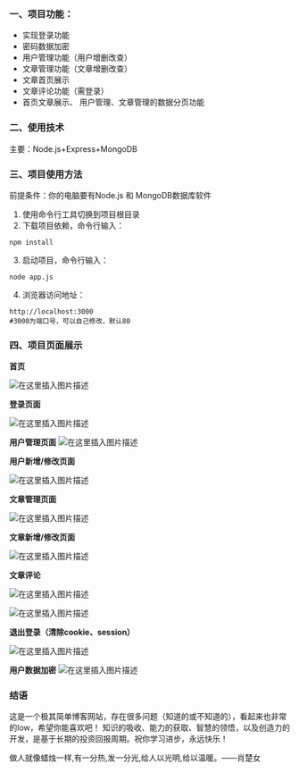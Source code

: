 ### 一、项目功能：
- 实现登录功能
- 密码数据加密
- 用户管理功能（用户增删改查）
- 文章管理功能（文章增删改查）
- 文章首页展示
- 文章评论功能（需登录）
- 首页文章展示、 用户管理、文章管理的数据分页功能

### 二、使用技术
主要：Node.js+Express+MongoDB

### 三、项目使用方法
前提条件：你的电脑要有Node.js 和 MongoDB数据库软件

1. 使用命令行工具切换到项目根目录
2. 下载项目依赖，命令行输入：
```shell
npm install
```
3. 启动项目，命令行输入：

```shell
node app.js
```
4. 浏览器访问地址：

```shell
http://localhost:3000
#3000为端口号，可以自己修改，默认80
```

### 四、项目页面展示
**首页**

![在这里插入图片描述](https://img-blog.csdnimg.cn/2020021615062818.png?x-oss-process=image/watermark,type_ZmFuZ3poZW5naGVpdGk,shadow_10,text_aHR0cHM6Ly9ibG9nLmNzZG4ubmV0L3FxXzQ0NzIxODMx,size_16,color_FFFFFF,t_70)

**登录页面**

![在这里插入图片描述](https://img-blog.csdnimg.cn/20200216150727353.png?x-oss-process=image/watermark,type_ZmFuZ3poZW5naGVpdGk,shadow_10,text_aHR0cHM6Ly9ibG9nLmNzZG4ubmV0L3FxXzQ0NzIxODMx,size_16,color_FFFFFF,t_70)

**用户管理页面**
![在这里插入图片描述](https://img-blog.csdnimg.cn/20200216150852370.png?x-oss-process=image/watermark,type_ZmFuZ3poZW5naGVpdGk,shadow_10,text_aHR0cHM6Ly9ibG9nLmNzZG4ubmV0L3FxXzQ0NzIxODMx,size_16,color_FFFFFF,t_70)

**用户新增/修改页面**

![在这里插入图片描述](https://img-blog.csdnimg.cn/2020021615112147.png?x-oss-process=image/watermark,type_ZmFuZ3poZW5naGVpdGk,shadow_10,text_aHR0cHM6Ly9ibG9nLmNzZG4ubmV0L3FxXzQ0NzIxODMx,size_16,color_FFFFFF,t_70)

**文章管理页面**

![在这里插入图片描述](https://img-blog.csdnimg.cn/20200216150949787.png?x-oss-process=image/watermark,type_ZmFuZ3poZW5naGVpdGk,shadow_10,text_aHR0cHM6Ly9ibG9nLmNzZG4ubmV0L3FxXzQ0NzIxODMx,size_16,color_FFFFFF,t_70)

**文章新增/修改页面**

![在这里插入图片描述](https://img-blog.csdnimg.cn/20200216151321622.png?x-oss-process=image/watermark,type_ZmFuZ3poZW5naGVpdGk,shadow_10,text_aHR0cHM6Ly9ibG9nLmNzZG4ubmV0L3FxXzQ0NzIxODMx,size_16,color_FFFFFF,t_70)

**文章评论**

![在这里插入图片描述](https://img-blog.csdnimg.cn/20200216151820888.png)

![在这里插入图片描述](https://img-blog.csdnimg.cn/20200216151504898.png?x-oss-process=image/watermark,type_ZmFuZ3poZW5naGVpdGk,shadow_10,text_aHR0cHM6Ly9ibG9nLmNzZG4ubmV0L3FxXzQ0NzIxODMx,size_16,color_FFFFFF,t_70)

**退出登录（清除cookie、session）**

![在这里插入图片描述](https://img-blog.csdnimg.cn/20200216151557419.png?x-oss-process=image/watermark,type_ZmFuZ3poZW5naGVpdGk,shadow_10,text_aHR0cHM6Ly9ibG9nLmNzZG4ubmV0L3FxXzQ0NzIxODMx,size_16,color_FFFFFF,t_70)

**用户数据加密**
![在这里插入图片描述](https://img-blog.csdnimg.cn/20200216152507268.png?x-oss-process=image/watermark,type_ZmFuZ3poZW5naGVpdGk,shadow_10,text_aHR0cHM6Ly9ibG9nLmNzZG4ubmV0L3FxXzQ0NzIxODMx,size_16,color_FFFFFF,t_70)


### 结语

这是一个极其简单博客网站，存在很多问题（知道的或不知道的），看起来也非常的low，希望你能喜欢吧！
知识的吸收、能力的获取、智慧的领悟，以及创造力的开发，是基于长期的投资回报周期。祝你学习进步，永远快乐！

做人就像蜡烛一样,有一分热,发一分光,给人以光明,给以温暖。——肖楚女